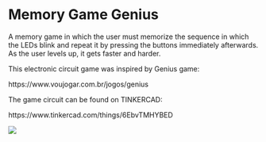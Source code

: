 # Memory Game Genius
<p>A memory game in which the user must memorize the sequence in which the LEDs blink and repeat it by pressing the buttons immediately afterwards. As the user levels up, it gets faster and harder.</p>
<p>This electronic circuit game was inspired by Genius game:</p>
<p>https://www.voujogar.com.br/jogos/genius</p>
<p>The game circuit can be found on TINKERCAD:</p>
<p>https://www.tinkercad.com/things/6EbvTMHYBED</p>
<img src="https://csg.tinkercad.com/things/6EbvTMHYBED/t725.png?rev=1609536198533000000&amp;s=&amp;v=1&amp;type=circuits"">
